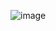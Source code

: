 ![image](https://github.com/yl-me/Notes-of-computer-graphics/blob/master/NeHe/Lesson23.Sphere%20Mapping%20Quadrics%20In%20OpenGL/Screenshot.png)